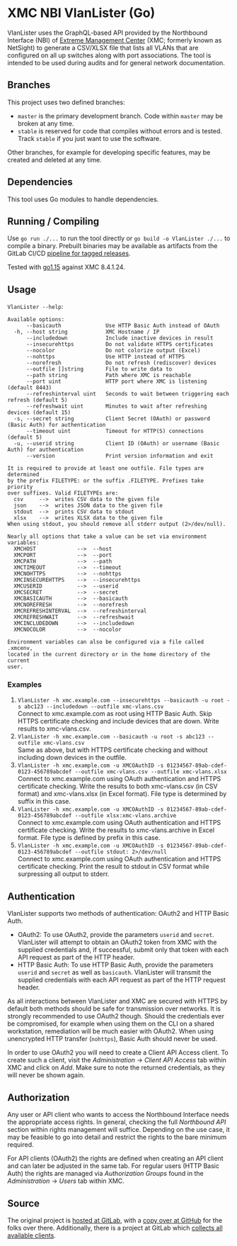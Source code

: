 # XMC NBI VlanLister (Go)

VlanLister uses the GraphQL-based API provided by the Northbound Interface (NBI) of [Extreme Management Center](https://www.extremenetworks.com/product/extreme-management-center/) (XMC; formerly known as NetSight) to generate a CSV/XLSX file that lists all VLANs that are configured on all up switches along with port associations. The tool is intended to be used during audits and for general network documentation.

## Branches

This project uses two defined branches:

* `master` is the primary development branch. Code within `master` may be broken at any time.
* `stable` is reserved for code that compiles without errors and is tested. Track `stable` if you just want to use the software.

Other branches, for example for developing specific features, may be created and deleted at any time.

## Dependencies

This tool uses Go modules to handle dependencies.

## Running / Compiling

Use `go run ./...` to run the tool directly or `go build -o VlanLister ./...` to compile a binary. Prebuilt binaries may be available as artifacts from the GitLab CI/CD [pipeline for tagged releases](https://gitlab.com/rbrt-weiler/xmc-nbi-vlanlister-go/pipelines?scope=tags).

Tested with [go1.15](https://golang.org/doc/go1.15) against XMC 8.4.1.24.

## Usage

`VlanLister --help`:

```text
Available options:
      --basicauth              Use HTTP Basic Auth instead of OAuth
  -h, --host string            XMC Hostname / IP
      --includedown            Include inactive devices in result
      --insecurehttps          Do not validate HTTPS certificates
      --nocolor                Do not colorize output (Excel)
      --nohttps                Use HTTP instead of HTTPS
      --norefresh              Do not refresh (rediscover) devices
      --outfile []string       File to write data to
      --path string            Path where XMC is reachable
      --port uint              HTTP port where XMC is listening (default 8443)
      --refreshinterval uint   Seconds to wait between triggering each refresh (default 5)
      --refreshwait uint       Minutes to wait after refreshing devices (default 15)
  -s, --secret string          Client Secret (OAuth) or password (Basic Auth) for authentication
      --timeout uint           Timeout for HTTP(S) connections (default 5)
  -u, --userid string          Client ID (OAuth) or username (Basic Auth) for authentication
      --version                Print version information and exit

It is required to provide at least one outfile. File types are determined
by the prefix FILETYPE: or the suffix .FILETYPE. Prefixes take priority
over suffixes. Valid FILETYPEs are:
  csv     -->  writes CSV data to the given file
  json    -->  writes JSON data to the given file
  stdout  -->  prints CSV data to stdout
  xlsx    -->  writes XLSX data to the given file
When using stdout, you should remove all stderr output (2>/dev/null).

Nearly all options that take a value can be set via environment variables:
  XMCHOST             -->  --host
  XMCPORT             -->  --port
  XMCPATH             -->  --path
  XMCTIMEOUT          -->  --timeout
  XMCNOHTTPS          -->  --nohttps
  XMCINSECUREHTTPS    -->  --insecurehttps
  XMCUSERID           -->  --userid
  XMCSECRET           -->  --secret
  XMCBASICAUTH        -->  --basicauth
  XMCNOREFRESH        -->  --norefresh
  XMCREFRESHINTERVAL  -->  --refreshinterval
  XMCREFRESHWAIT      -->  --refreshwait
  XMCINCLUDEDOWN      -->  --includedown
  XMCNOCOLOR          -->  --nocolor

Environment variables can also be configured via a file called .xmcenv,
located in the current directory or in the home directory of the current
user.
```

### Examples

1. `VlanLister -h xmc.example.com --insecurehttps --basicauth -u root -s abc123 --includedown --outfile xmc-vlans.csv`  
   Connect to xmc.example.com as root using HTTP Basic Auth. Skip HTTPS certificate checking and include devices that are down. Write results to xmc-vlans.csv.
2. `VlanLister -h xmc.example.com --basicauth -u root -s abc123 --outfile xmc-vlans.csv`  
   Same as above, but with HTTPS certificate checking and without including down devices in the outfile.
3. `VlanLister -h xmc.example.com -u XMCOAuthID -s 01234567-89ab-cdef-0123-456789abcdef --outfile xmc-vlans.csv --outfile xmc-vlans.xlsx`  
   Connect to xmc.example.com using OAuth authentication and HTTPS certificate checking. Write the results to both xmc-vlans.csv (in CSV format) and xmc-vlans.xlsx (in Excel format). File type is determined by suffix in this case.
4. `VlanLister -h xmc.example.com -u XMCOAuthID -s 01234567-89ab-cdef-0123-456789abcdef --outfile xlsx:xmc-vlans.archive`  
   Connect to xmc.example.com using OAuth authentication and HTTPS certificate checking. Write the results to xmc-vlans.archive in Excel format. File type is defined by prefix in this case.
5. `VlanLister -h xmc.example.com -u XMCOAuthID -s 01234567-89ab-cdef-0123-456789abcdef --outfile stdout: 2>/dev/null`  
   Connect to xmc.example.com using OAuth authentication and HTTPS certificate checking. Print the result to stdout in CSV format while surpressing all output to stderr.

## Authentication

VlanLister supports two methods of authentication: OAuth2 and HTTP Basic Auth.

* OAuth2: To use OAuth2, provide the parameters `userid` and `secret`. VlanLister will attempt to obtain an OAuth2 token from XMC with the supplied credentials and, if successful, submit only that token with each API request as part of the HTTP header.
* HTTP Basic Auth: To use HTTP Basic Auth, provide the parameters `userid` and `secret` as well as `basicauth`. VlanLister will transmit the supplied credentials with each API request as part of the HTTP request header.

As all interactions between VlanLister and XMC are secured with HTTPS by default both methods should be safe for transmission over networks. It is strongly recommended to use OAuth2 though. Should the credentials ever be compromised, for example when using them on the CLI on a shared workstation, remediation will be much easier with OAuth2. When using unencrypted HTTP transfer (`nohttps`), Basic Auth should never be used.

In order to use OAuth2 you will need to create a Client API Access client. To create such a client, visit the _Administration_ -> _Client API Access_ tab within XMC and click on _Add_. Make sure to note the returned credentials, as they will never be shown again.

## Authorization

Any user or API client who wants to access the Northbound Interface needs the appropriate access rights. In general, checking the full _Northbound API_ section within rights management will suffice. Depending on the use case, it may be feasible to go into detail and restrict the rights to the bare minimum required.

For API clients (OAuth2) the rights are defined when creating an API client and can later be adjusted in the same tab. For regular users (HTTP Basic Auth) the rights are managed via _Authorization Groups_ found in the _Administration_ -> _Users_ tab within XMC.

## Source

The original project is [hosted at GitLab](https://gitlab.com/rbrt-weiler/xmc-nbi-vlanlister-go), with a [copy over at GitHub](https://github.com/rbrt-weiler/xmc-nbi-vlanlister-go) for the folks over there. Additionally, there is a project at GitLab which [collects all available clients](https://gitlab.com/rbrt-weiler/xmc-nbi-clients).
